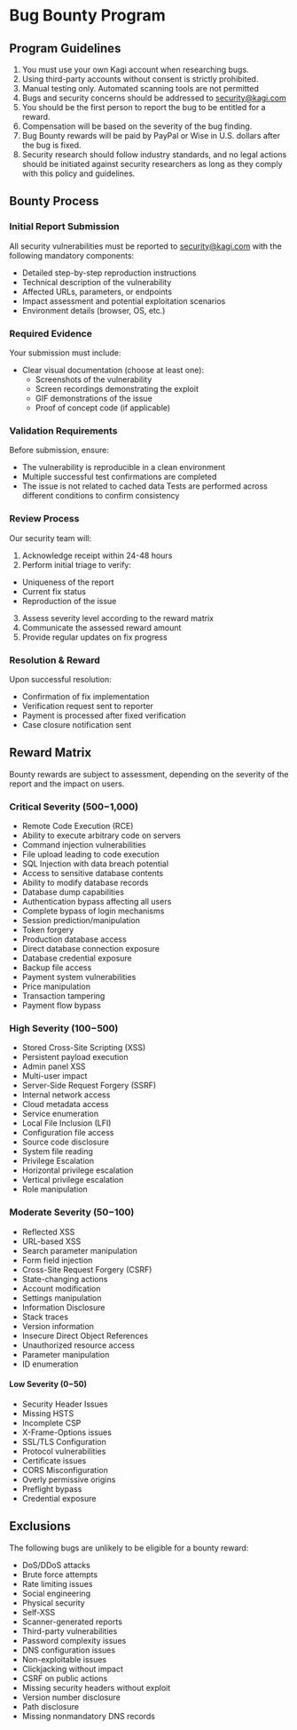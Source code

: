 # Bug Bounty Program

## Program Guidelines

1. You must use your own Kagi account when researching bugs.
2. Using third-party accounts without consent is strictly prohibited.
3. Manual testing only. Automated scanning tools are not permitted
4. Bugs and security concerns should be addressed to security@kagi.com
5. You should be the first person to report the bug to be entitled for a reward.
6. Compensation will be based on the severity of the bug finding.
7. Bug Bounty rewards will be paid by PayPal or Wise in U.S. dollars after the bug is fixed.
8. Security research should follow industry standards, and no legal actions should be initiated against
security researchers as long as they comply with this policy and guidelines.


## Bounty Process

### Initial Report Submission

All security vulnerabilities must be reported to security@kagi.com with the following mandatory components:

- Detailed step-by-step reproduction instructions
- Technical description of the vulnerability
- Affected URLs, parameters, or endpoints
- Impact assessment and potential exploitation scenarios
- Environment details (browser, OS, etc.)


### Required Evidence

Your submission must include:

- Clear visual documentation (choose at least one):
  - Screenshots of the vulnerability
  - Screen recordings demonstrating the exploit
  - GIF demonstrations of the issue
  - Proof of concept code (if applicable)


### Validation Requirements

Before submission, ensure:

- The vulnerability is reproducible in a clean environment
- Multiple successful test confirmations are completed
- The issue is not related to cached data Tests are performed across different conditions to confirm consistency


### Review Process

Our security team will:

1. Acknowledge receipt within 24-48 hours
2. Perform initial triage to verify:
- Uniqueness of the report
- Current fix status
- Reproduction of the issue
3. Assess severity level according to the reward matrix
4. Communicate the assessed reward amount
5. Provide regular updates on fix progress


### Resolution & Reward

Upon successful resolution:

- Confirmation of fix implementation
- Verification request sent to reporter
- Payment is processed after fixed verification
- Case closure notification sent


## Reward Matrix

Bounty rewards are subject to assessment, depending on the severity of the report and the impact on users.

### Critical Severity ($500-$1,000)

- Remote Code Execution (RCE)
- Ability to execute arbitrary code on servers
- Command injection vulnerabilities
- File upload leading to code execution
- SQL Injection with data breach potential
- Access to sensitive database contents
- Ability to modify database records
- Database dump capabilities
- Authentication bypass affecting all users
- Complete bypass of login mechanisms
- Session prediction/manipulation
- Token forgery
- Production database access
- Direct database connection exposure
- Database credential exposure
- Backup file access
- Payment system vulnerabilities
- Price manipulation
- Transaction tampering
- Payment flow bypass

### High Severity ($100-$500)

- Stored Cross-Site Scripting (XSS)
- Persistent payload execution
- Admin panel XSS
- Multi-user impact
- Server-Side Request Forgery (SSRF)
- Internal network access
- Cloud metadata access
- Service enumeration
- Local File Inclusion (LFI)
- Configuration file access
- Source code disclosure
- System file reading
- Privilege Escalation
- Horizontal privilege escalation
- Vertical privilege escalation
- Role manipulation

### Moderate Severity ($50-$100)

- Reflected XSS
- URL-based XSS
- Search parameter manipulation
- Form field injection
- Cross-Site Request Forgery (CSRF)
- State-changing actions
- Account modification
- Settings manipulation
- Information Disclosure
- Stack traces
- Version information
- Insecure Direct Object References
- Unauthorized resource access
- Parameter manipulation
- ID enumeration

#### Low Severity ($0-$50)

- Security Header Issues
- Missing HSTS
- Incomplete CSP
- X-Frame-Options issues
- SSL/TLS Configuration
- Protocol vulnerabilities
- Certificate issues
- CORS Misconfiguration
- Overly permissive origins
- Preflight bypass
- Credential exposure


## Exclusions

The following bugs are unlikely to be eligible for a bounty reward:

- DoS/DDoS attacks
- Brute force attempts
- Rate limiting issues
- Social engineering
- Physical security
- Self-XSS
- Scanner-generated reports
- Third-party vulnerabilities
- Password complexity issues
- DNS configuration issues
- Non-exploitable issues
- Clickjacking without impact
- CSRF on public actions
- Missing security headers without exploit
- Version number disclosure
- Path disclosure
- Missing nonmandatory DNS records
